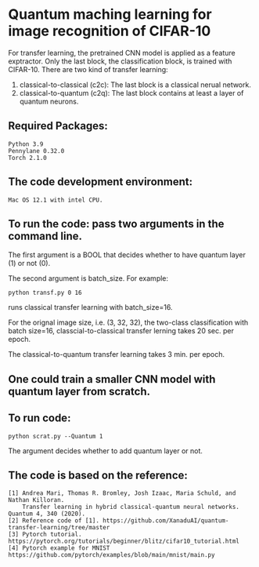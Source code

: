 # Quantum maching learning for image recognition of CIFAR-10
For transfer learning,
the pretrained CNN model is applied as a feature exptractor. 
Only the last block, the classification block, is trained with CIFAR-10. 
There are two kind of transfer learning:
1. classical-to-classical (c2c): The last block is a classical nerual network. 
2. classical-to-quantum (c2q): The last block contains at least a layer of quantum neurons. 

## Required Packages:
    Python 3.9 
    Pennylane 0.32.0 
    Torch 2.1.0
## The code development environment: 
    Mac OS 12.1 with intel CPU.

## To run the code: pass two arguments in the command line. 
 The first argument is a BOOL that decides whether to have quantum layer (1) or not (0).
 
The second argument is batch_size. For example:

    python transf.py 0 16

runs classical transfer learning with batch_size=16. 

For the orignal image size, i.e. (3, 32, 32), the two-class classification with batch size=16, classcial-to-classical transfer lerning takes 20 sec. per epoch.

The classical-to-quantum transfer learning takes 3 min. per epoch.

## One could train a smaller CNN model with quantum layer from scratch. 
## To run code:
    python scrat.py --Quantum 1
 The argument decides whether to add quantum layer or not. 
## The code is based on the reference:
    [1] Andrea Mari, Thomas R. Bromley, Josh Izaac, Maria Schuld, and Nathan Killoran. 
        Transfer learning in hybrid classical-quantum neural networks. Quantum 4, 340 (2020).
    [2] Reference code of [1]. https://github.com/XanaduAI/quantum-transfer-learning/tree/master
    [3] Pytorch tutorial. https://pytorch.org/tutorials/beginner/blitz/cifar10_tutorial.html 
    [4] Pytorch example for MNIST https://github.com/pytorch/examples/blob/main/mnist/main.py
